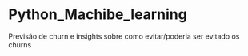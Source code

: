 # Python_Machibe_learning
Previsão de churn e insights sobre como evitar/poderia ser evitado os churns
